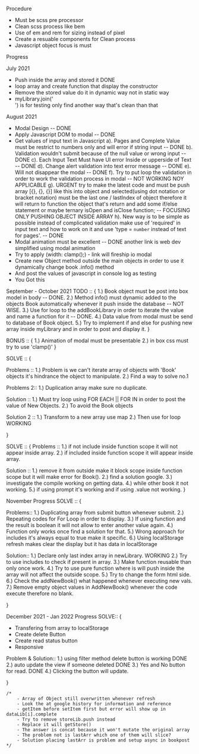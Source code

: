 Procedure

- Must be scss pre processor
- Clean scss process like bem
- Use of em and rem for sizing instead of pixel
- Create a resuable components for Clean process
- Javascript object focus is must

Progress

July 2021

- Push inside the array and stored it DONE
- loop array and create function that display the constructor
- Remove the stored value do it in dynamic way not in static way
- myLibrary.join('<br>') is for testing only find another way that's clean than that

August 2021

- Modal Design -- DONE
- Apply Javascript DOM to modal -- DONE
- Get values of input text in Javascript a). Pages and Complete Value must be restrict to numbers only and will error if string input -- DONE b). Validation wouldn't submit because of the null value or wrong input -- DONE c). Each Input Text Must have UI error Inside or upperside of Text -- DONE d). Change alert validation into text error message -- DONE e). Will not disappear the modal -- DONE f). Try to put loop the validation in order to work the validation process in modal -- NOT WORKING NOY APPLICABLE g). URGENT try to make the latest code and must be push array [{}, {}, {}] like this into object and selected(using dot notation or bracket notation) must be the last one / lastIndex of object therefore it will return to function the object that's return and add some if/else statement or maybe ternary isOpen and isClose function; -- FOCUSING ONLY PUSHING OBJECT INSIDE ARRAY h). New way is to be simple as possible instead of complicated validation make use of 'required' in input text and how to work on it and use 'type = `number` instead of text for pages'. -- DONE
- Modal animation must be excellent -- DONE another link is web dev simplified using modal animation
- Try to apply (width: clamp();) - link will fireship io modal
- Create new Object method outside the main objects in order to use it dynamically change book .info() method
- And post the values of javascript in console log as testing
- You Got this

September - October 2021 TODO :: { 1.) Book object must be post into box model in body -- DONE. 2.) Method info() must dynamic added to the objects Book automatically whenever it push inside the database -- NOT WISE. 3.) Use for loop to the addBookLibrary in order to iterate the value and name a function for it -- DONE. 4.) Data value from modal must be send to database of Book object. 5.) Try to implement if and else for pushing new array inside myLibrary and in order to post and display it. }

BONUS :: { 1.) Animation of modal must be presentable 2.) in box css must try to use 'clamp()' }

SOLVE :: {

Problems ::
1.) Problem is we can't iterate array of objects with 'Book' objects it's hindrance the object to manipulate.
2.) Find a way to solve no.1

Problems 2::
1.) Duplication array make sure no duplicate.

Solution ::
1.) Must try loop using FOR EACH || FOR IN in order to post the value of New Objects. 2.) To avoid the Book objects

Solution 2 ::
1.) Transform to a new array use map 2.) Then use for loop WORKING

}

SOLVE :: {
Problems ::
1.) if not include inside function scope it will not appear inside array. 2.) if included inside function scope it will appear inside array.

Solution ::
1.) remove it from outside make it block scope inside function scope but it will make error for Book().
2.) find a solution google.
3.) investigate the compile working on getting data.
4.) while other book it not working.
5.) if using prompt it's working and if using .value not working.
}

November Progress
SOLVE :: {

Problems::
1.) Duplicating array from submit button whenever submit.
2.) Repeating codes for For Loop in order to display.
3.) If using function and the result is boolean it will not allow to enter another value again.
4.) Function only works once find a solution for that.
5.) Wrong approach for includes it's always equal to true make it specific.
6.) Using localStorage refresh makes clear the display but it has data in localStorage

Solution::
1.) Declare only last index array in newLibrary. WORKING
2.) Try to use includes to check if present in array.
3.) Make function reusable than only once work.
4.) Try to use pure function where is will push inside the array will not affect the outside scope.
5.) Try to change the form html side.
6.) Check the addNewBook() what happened whenever executing new vals.
7.) Remove empty object values in AddNewBook() whenever the code execute therefore no blank.

}

December 2021 - Jan 2022 Progress
SOLVE:: {

- Transfering from array to localStorage
- Create delete Button
- Create read status button
- Responsive

Problem & Solution::
1.) using filter method delete button is working DONE
2.) auto update the view if someone deleted DONE
3.) Yes and No button for read. DONE
4.) Clicking the button will update.

}

    /*
    	- Array of Object still overwritten whenever refresh
    	- Look the at google history for information and reference
    	- getItem before setItem first but error will show up in dataLib[i].complete
    	- Try to remove storeLib.push instead
    	- Replace it will getStore()
    	- The answer is concat because it won't mutate the original array
    	- The problem not is lastArr which one of them will slice?
    	- Solution placing lastArr is problem and setup async in bookpost
    */
